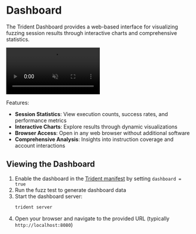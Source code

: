 # Dashboard

The Trident Dashboard provides a web-based interface for visualizing fuzzing session results through interactive charts and comprehensive statistics.

<video id="dashboard-video" width="50%" controls autoplay muted loop>
  <source src="../../images/dashboard.mp4" type="video/mp4">
  Your browser does not support the video tag.
</video>

Features:

- **Session Statistics**: View execution counts, success rates, and performance metrics
- **Interactive Charts**: Explore results through dynamic visualizations
- **Browser Access**: Open in any web browser without additional software
- **Comprehensive Analysis**: Insights into instruction coverage and account interactions

## Viewing the Dashboard

1. Enable the dashboard in the [Trident manifest](../../trident-manifest/index.md#fuzzing-metrics) by setting `dashboard = true`
2. Run the fuzz test to generate dashboard data
3. Start the dashboard server:
   ```bash
   trident server
   ```
4. Open your browser and navigate to the provided URL (typically `http://localhost:8080`)
